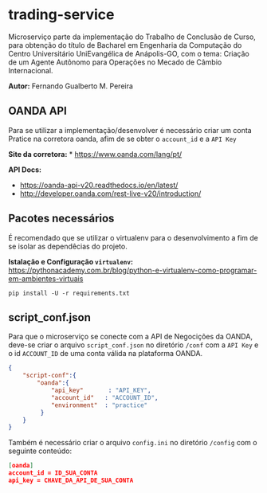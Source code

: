 # trading-service

Microserviço parte da implementação do Trabalho de Conclusão de Curso, para obtenção do título de Bacharel em Engenharia da Computação do Centro Universitário UniEvangélica de Anápolis-GO, com o tema: Criação de um Agente Autônomo para Operações no Mecado de Câmbio Internacional.

**Autor:** Fernando Gualberto M. Pereira

## OANDA API

Para se utilizar a implementação/desenvolver é necessário criar um conta Pratice na corretora oanda, afim de se obter o ```account_id``` e a ```API Key```

**Site da corretora:** 
    * https://www.oanda.com/lang/pt/

**API Docs:**
* https://oanda-api-v20.readthedocs.io/en/latest/
* http://developer.oanda.com/rest-live-v20/introduction/        


## Pacotes necessários
É recomendado que se utilizar o virtualenv para o desenvolvimento a fim de se isolar as dependêcias do projeto.

**Istalação e Configuração ```virtualenv```:**
https://pythonacademy.com.br/blog/python-e-virtualenv-como-programar-em-ambientes-virtuais

```
pip install -U -r requirements.txt 
```

## script_conf.json

Para que o microserviço se conecte com a API de Negocições da OANDA, deve-se criar o arquivo ```script_conf.json``` no diretório ```/conf``` com a ```API Key``` e o id ```ACCOUNT_ID``` de uma conta válida na plataforma OANDA.


```json
{
    "script-conf":{
        "oanda":{
            "api_key"       : "API_KEY", 
            "account_id"   : "ACCOUNT_ID",
            "environment"  : "practice"
         }
    }
}
```

Também é necessário criar o arquivo ```config.ini``` no diretório ```/config``` com o seguinte conteúdo: 


```json
[oanda]
account_id = ID_SUA_CONTA
api_key = CHAVE_DA_API_DE_SUA_CONTA
```
